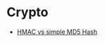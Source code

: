 # Crypto

* [HMAC vs simple MD5 Hash](http://stackoverflow.com/questions/5051529/hmac-vs-simple-md5-hash)
